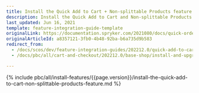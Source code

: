 ```yaml
---
title: Install the Quick Add to Cart + Non-splittable Products feature
description: Install the Quick Add to Cart and Non-splittable Products features in your project.
last_updated: Jun 16, 2021
template: feature-integration-guide-template
originalLink: https://documentation.spryker.com/2021080/docs/quick-order-non-splittable-products-feature-integration
originalArticleId: a8357121-3fb0-4b48-92ba-b6a735d9b583
redirect_from:
  - /docs/scos/dev/feature-integration-guides/202212.0/quick-add-to-cart-non-splittable-products-feature-integration.html
  - /docs/pbc/all/cart-and-checkout/202212.0/base-shop/install-and-upgrade/install-features/install-the-quick-add-to-cart-non-splittable-products-feature.html

---
```


{% include pbc/all/install-features/{{page.version}}/install-the-quick-add-to-cart-non-splittable-products-feature.md %} <!-- To edit, see /_includes/pbc/all/install-features/202212.0/install-the-quick-add-to-cart-non-splittable-products-feature.md -->

